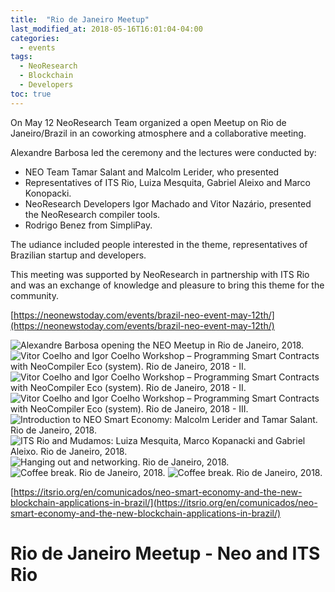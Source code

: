 ```yaml
---
title:  "Rio de Janeiro Meetup"
last_modified_at: 2018-05-16T16:01:04-04:00
categories:
  - events
tags:
  - NeoResearch
  - Blockchain
  - Developers
toc: true
---
```


On May 12 NeoResearch Team organized a open Meetup on Rio de Janeiro/Brazil in an coworking atmosphere and a collaborative meeting.

Alexandre Barbosa led the ceremony and the lectures were conducted by:
- NEO Team Tamar Salant and Malcolm Lerider, who presented  
- Representatives of ITS Rio, Luiza Mesquita, Gabriel Aleixo and Marco Konopacki.
- NeoResearch Developers Igor Machado and Vitor Nazário, presented the NeoResearch compiler tools.
- Rodrigo Benez from SimpliPay.

The udiance included people interested in the theme, representatives of Brazilian startup and developers.

This meeting was supported by NeoResearch in partnership with ITS Rio and was an exchange of knowledge and pleasure to bring this theme for the community.

[https://neonewstoday.com/events/brazil-neo-event-may-12th/](https://neonewstoday.com/events/brazil-neo-event-may-12th/)

![Alexandre Barbosa opening the NEO Meetup in Rio de Janeiro, 2018.](/assets/images/RioMeetup/RioMeetup1.jpg)
![Vitor Coelho and Igor Coelho Workshop – Programming Smart Contracts with NeoCompiler Eco (system). Rio de Janeiro, 2018 - II.](/assets/images/RioMeetup/RioMeetup2.jpg)
![Vitor Coelho and Igor Coelho Workshop – Programming Smart Contracts with NeoCompiler Eco (system). Rio de Janeiro, 2018 - II.](/assets/images/RioMeetup/RioMeetup3.jpg)
![Vitor Coelho and Igor Coelho Workshop – Programming Smart Contracts with NeoCompiler Eco (system). Rio de Janeiro, 2018 - III.](/assets/images/RioMeetup/RioMeetup4.jpg)
![Introduction to NEO Smart Economy: Malcolm Lerider and Tamar Salant. Rio de Janeiro, 2018.](/assets/images/RioMeetup/RioMeetup5.jpg)
![ITS Rio and Mudamos: Luiza Mesquita, Marco Kopanacki and Gabriel Aleixo. Rio de Janeiro, 2018.](/assets/images/RioMeetup/RioMeetup7.jpg)
![Hanging out and networking. Rio de Janeiro, 2018.](/assets/images/RioMeetup/RioMeetup8.jpg)
![Coffee break. Rio de Janeiro, 2018.](/assets/images/RioMeetup/RioMeetup9.jpg)
![Coffee break. Rio de Janeiro, 2018.](/assets/images/RioMeetup/RioMeetup10.jpg)

[https://itsrio.org/en/comunicados/neo-smart-economy-and-the-new-blockchain-applications-in-brazil/](https://itsrio.org/en/comunicados/neo-smart-economy-and-the-new-blockchain-applications-in-brazil/)

# Rio de Janeiro Meetup - Neo and ITS Rio
